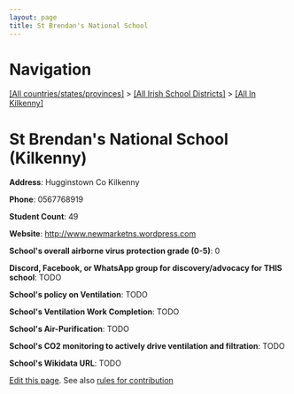 ```yaml
---
layout: page
title: St Brendan's National School
---
```

# Navigation

[[All countries/states/provinces]](../../..) > [[All Irish School Districts]](../..) > [[All In Kilkenny]](..)

# St Brendan's National School (Kilkenny)

**Address**: Hugginstown Co Kilkenny

**Phone**: 0567768919

**Student Count**: 49

**Website**: <http://www.newmarketns.wordpress.com>

**School's overall airborne virus protection grade (0-5)**: 0

**Discord, Facebook, or WhatsApp group for discovery/advocacy for THIS school**: TODO

**School's policy on Ventilation**: TODO

**School's Ventilation Work Completion**: TODO

**School's Air-Purification**: TODO

**School's CO2 monitoring to actively drive ventilation and filtration**: TODO

**School's Wikidata URL**: TODO


[Edit this page](https://github.com/ventilate-schools/Ireland/edit/main/./Kilkenny/St_Brendan's_National_School.md). See also [rules for contribution](../../../contribution-rules/)